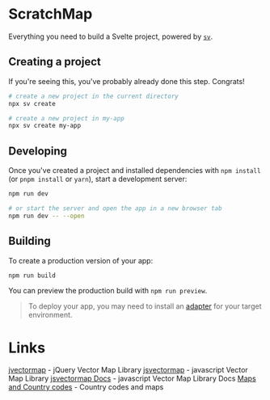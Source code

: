 # ScratchMap

Everything you need to build a Svelte project, powered by [`sv`](https://github.com/sveltejs/cli).

## Creating a project

If you're seeing this, you've probably already done this step. Congrats!

```bash
# create a new project in the current directory
npx sv create

# create a new project in my-app
npx sv create my-app
```

## Developing

Once you've created a project and installed dependencies with `npm install` (or `pnpm install` or `yarn`), start a development server:

```bash
npm run dev

# or start the server and open the app in a new browser tab
npm run dev -- --open
```

## Building

To create a production version of your app:

```bash
npm run build
```

You can preview the production build with `npm run preview`.

> To deploy your app, you may need to install an [adapter](https://svelte.dev/docs/kit/adapters) for your target environment.

# Links
[jvectormap](https://github.com/bjornd/jvectormap) - jQuery Vector Map Library
[jsvectormap](https://github.com/themustafaomar/jsvectormap) - javascript Vector Map Library
[jsvectormap Docs](https://jvm-docs.vercel.app/docs/introduction) - javascript Vector Map Library Docs
[Maps and Country codes](https://gist.github.com/paulsheldrake/69d8817ab616aa81919b9dc438359ccf) - Country codes and maps